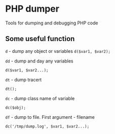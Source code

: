 # PHP dumper
Tools for dumping and debugging PHP code

## Some useful function 
`d` - dump any object or variables 
```d($var1, $var2);```

`dd` - dump and day any variables
```
d($var1, $var2...);
```

`dt` - dump tracert
```
dt();
```

`dc` - dump class name of variable
```
dc($obj);
```

`df` - dump to file. First argument - filename
```
dc('/tmp/dump.log', $var1, $var2...);
```

